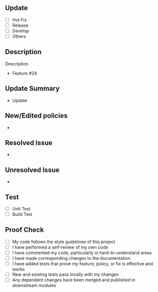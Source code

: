 ## Update
- [ ] Hot Fix
- [ ] Release
- [ ] Develop
- [ ] Others

## Description
Description
* Feature #24

## Update Summary
- Update

## New/Edited policies
-

## Resolved Issue
-

## Unresolved Issue
-

## Test
- [ ] Unit Test
- [ ] Build Test

## Proof Check
- [ ] My code follows the style guidelines of this project
- [ ] I have performed a self-review of my own code
- [ ] I have commented my code, particularly in hard-to-understand areas
- [ ] I have made corresponding changes to the documentation
- [ ] I have added tests that prove my feature, policy, or fix is effective and works
- [ ] New and existing tests pass locally with my changes
- [ ] Any dependent changes have been merged and published in downstream modules